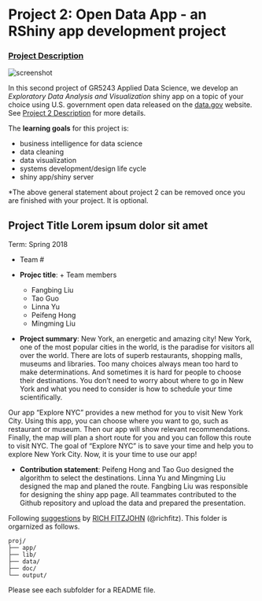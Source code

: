 # Project 2: Open Data App - an RShiny app development project

### [Project Description](doc/project2_desc.md)

![screenshot](doc/screenshot2.png)

In this second project of GR5243 Applied Data Science, we develop an *Exploratory Data Analysis and Visualization* shiny app on a topic of your choice using U.S. government open data released on the [data.gov](https://data.gov/) website. See [Project 2 Description](doc/project2_desc.md) for more details.  

The **learning goals** for this project is:

- business intelligence for data science
- data cleaning
- data visualization
- systems development/design life cycle
- shiny app/shiny server

*The above general statement about project 2 can be removed once you are finished with your project. It is optional.

## Project Title Lorem ipsum dolor sit amet
Term: Spring 2018

+ Team #
+ **Projec title**: + Team members
	+ Fangbing Liu
	+ Tao Guo
	+ Linna Yu
	+ Peifeng Hong
	+ Mingming Liu

+ **Project summary**:  New York, an energetic and amazing city! New York, one of the most popular cities in the world, is the paradise for visitors all over the world. There are lots of superb restaurants, shopping malls, museums and libraries. Too many choices always mean too hard to make determinations. And sometimes it is hard for people to choose their destinations. You don’t need to worry about where to go in New York and what you need to consider is how to schedule your time scientifically. 

Our app “Explore NYC” provides a new method for you to visit New York City. Using this app, you can choose where you want to go, such as restaurant or museum. Then our app will show relevant recommendations. Finally, the map will plan a short route for you and you can follow this route to visit NYC. The goal of “Explore NYC” is to save your time and help you to explore New York City. Now, it is your time to use our app!


+ **Contribution statement**: 
Peifeng Hong and Tao Guo designed the algorithm to select the destinations. Linna Yu and Mingming Liu designed the map and planed the route. Fangbing Liu was responsible for designing the shiny app page. 
All teammates contributed to the Github repository and upload the data and prepared the presentation. 


Following [suggestions](http://nicercode.github.io/blog/2013-04-05-projects/) by [RICH FITZJOHN](http://nicercode.github.io/about/#Team) (@richfitz). This folder is orgarnized as follows.

```
proj/
├── app/
├── lib/
├── data/
├── doc/
└── output/
```

Please see each subfolder for a README file.

